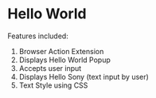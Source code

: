 # Hello World
Features included:
<ol>
    <li>Browser Action Extension</li>
    <li>Displays Hello World Popup</li>
    <li>Accepts user input</li>
    <li>Displays Hello Sony (text input by user)</li>
    <li>Text Style using CSS</li>
</ol>
<br><br>